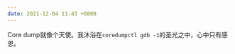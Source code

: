 ```yaml
---
date: 2021-12-04 11:43 +0800
---
```

<!-- more -->

Core dump就像个天使。我沐浴在`coredumpctl gdb -1`的圣光之中，心中只有感恩。
